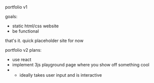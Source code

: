 portfolio v1

goals:
* static html/css website
* be functional

that's it. quick placeholder site for now





portfolio v2 plans:
- use react
- implement 3js playground page where you show off something cool
-   - ideally takes user input and is interactive
